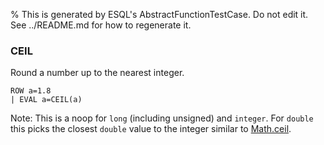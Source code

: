 % This is generated by ESQL's AbstractFunctionTestCase. Do not edit it. See ../README.md for how to regenerate it.

### CEIL
Round a number up to the nearest integer.

```esql
ROW a=1.8
| EVAL a=CEIL(a)
```
Note: This is a noop for `long` (including unsigned) and `integer`. For `double` this picks the closest `double` value to the integer similar to [Math.ceil](https://docs.oracle.com/en/java/javase/11/docs/api/java.base/java/lang/Math.html#ceil(double)).
